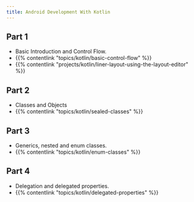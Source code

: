 ```yaml
---
title: Android Development With Kotlin
---
```


## Part 1

- Basic Introduction and Control Flow.
- {{% contentlink "topics/kotlin/basic-control-flow" %}}
- {{% contentlink "projects/kotlin/liner-layout-using-the-layout-editor" %}}

## Part 2

- Classes and Objects
- {{% contentlink "topics/kotlin/sealed-classes" %}}

## Part 3

- Generics, nested and enum classes.
- {{% contentlink "topics/kotlin/enum-classes" %}}

## Part 4

- Delegation and delegated properties.
- {{% contentlink "topics/kotlin/delegated-properties" %}}
